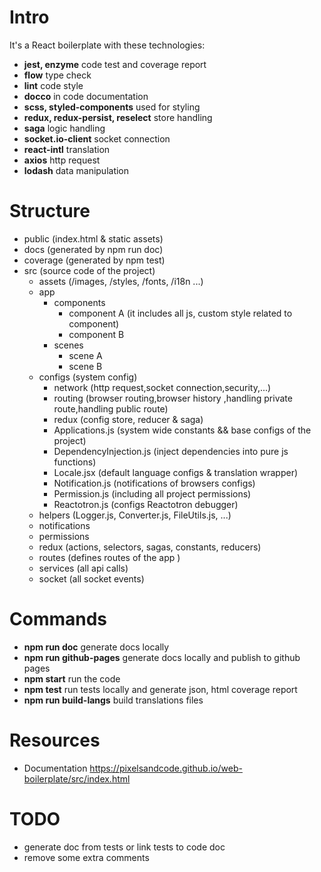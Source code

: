 # Intro
It's a React boilerplate with these technologies:
- **jest, enzyme** code test and coverage report
- **flow** type check
- **lint** code style 
- **docco** in code documentation
- **scss, styled-components** used for styling
- **redux, redux-persist, reselect** store handling 
- **saga** logic handling
- **socket.io-client** socket connection
- **react-intl** translation
- **axios** http request
- **lodash** data manipulation




# Structure


- public (index.html & static assets)
- docs (generated by npm run doc)
- coverage (generated by npm test)
- src (source code of the project)
    - assets (/images, /styles, /fonts, /i18n ...)
    - app
        - components
            - component A (it includes all js, custom style related to component)
            - component B
        - scenes
            - scene A
            - scene B
    - configs (system config)
        - network (http request,socket connection,security,...)
        - routing (browser routing,browser history ,handling private route,handling public route)
        - redux (config store, reducer & saga)
        - Applications.js (system wide constants && base configs of the project)  
        - DependencyInjection.js (inject dependencies into pure js functions)  
        - Locale.jsx (default language configs & translation wrapper)  
        - Notification.js (notifications of browsers configs)  
        - Permission.js (including all project permissions)  
        - Reactotron.js (configs Reactotron debugger)
    - helpers (Logger.js, Converter.js, FileUtils.js, ...)
    - notifications 
    - permissions 
    - redux (actions, selectors, sagas, constants, reducers) 
    - routes (defines routes of the app )
    - services (all api calls)
    - socket (all socket events)

# Commands
- **npm run doc** generate docs locally
- **npm run github-pages** generate docs locally and publish to github pages
- **npm start** run the code
- **npm test** run tests locally and generate json, html coverage report
- **npm run build-langs** build translations files

# Resources
- Documentation https://pixelsandcode.github.io/web-boilerplate/src/index.html

# TODO
- generate doc from tests or link tests to code doc
- remove some extra comments
